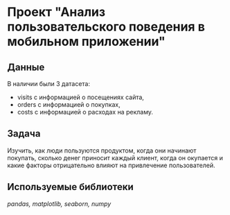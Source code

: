 # Проект "Анализ пользовательского поведения в мобильном приложении"
## Данные
В наличии были 3 датасета: 
- visits с информацией о посещениях сайта, 
- orders с информацией о покупках, 
- costs с информацией о расходах на рекламу.
## Задача 
Изучить, как люди пользуются продуктом, когда они начинают покупать, сколько денег приносит каждый клиент, когда он окупается и какие факторы отрицательно влияют на привлечение пользователей.
## Используемые библиотеки 
*pandas, matplotlib, seaborn, numpy*
